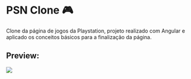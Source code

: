 # PSN Clone 🎮

<p>
  Clone da página de jogos da Playstation, projeto realizado com Angular e aplicado os conceitos básicos para a finalização da página.
</p>

## Preview:

<img src="../psn-clone/src/assets/preview.png">
